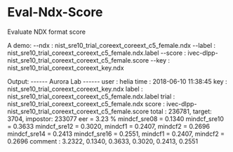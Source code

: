 # Eval-Ndx-Score
Evaluate NDX format score

A demo:
--ndx   : nist_sre10_trial_coreext_coreext_c5_female.ndx
--label : nist_sre10_trial_coreext_coreext_c5_female.ndx.label
--score : ivec-dlpp-nist_sre10_trial_coreext_coreext_c5_female.score
--key   : nist_sre10_trial_coreext_coreext_key.ndx

Output:
------ Aurora Lab ------
user  : helia
time  : 2018-06-10 11:38:45
key   : nist_sre10_trial_coreext_coreext_key.ndx
label : nist_sre10_trial_coreext_coreext_c5_female.ndx.label
trial : nist_sre10_trial_coreext_coreext_c5_female.ndx
score : ivec-dlpp-nist_sre10_trial_coreext_coreext_c5_female.score
total : 236781, target: 3704, impostor: 233077
eer = 3.23 %
mindcf_sre08 = 0.1340
mindcf_sre10 = 0.3633
mindcf_sre12 = 0.3020, mindcf1 = 0.2407, mindcf2 = 0.2696
mindcf_sre14 = 0.2413
mindcf_sre16 = 0.2551, mindcf1 = 0.2407, mindcf2 = 0.2696
comment : 
3.2322, 0.1340, 0.3633, 0.3020, 0.2413, 0.2551